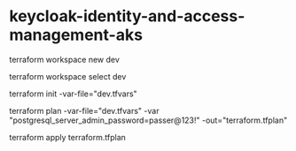 # keycloak-identity-and-access-management-aks

terraform workspace new dev

terraform workspace select dev

terraform init -var-file="dev.tfvars"

terraform plan  -var-file="dev.tfvars" -var "postgresql_server_admin_password=passer@123!"  -out="terraform.tfplan"
  
terraform apply terraform.tfplan 